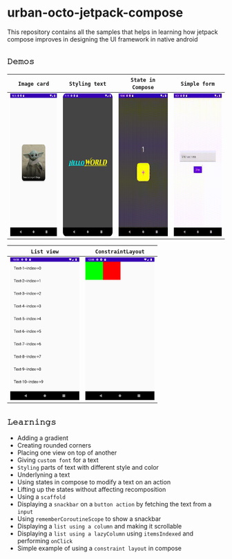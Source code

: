 # urban-octo-jetpack-compose
This repository contains all the samples that helps in learning how jetpack compose improves in designing the UI framework in native android


## `𝙳𝚎𝚖𝚘𝚜`
| **`Image card`** | **`Styling text`** | **`State in Compose`** | **`Simple form`** |
| ---------------- | ------------------ | ---------------------- | ----------------- |
| <img src="https://github.com/devrath/urban-octo-jetpack-compose/blob/main/assets/outputs/imagecard.png" width="160" height="330"/> | <img src="https://github.com/devrath/urban-octo-jetpack-compose/blob/main/assets/outputs/stylingtext.png" width="160" height="330"/> | <img src="https://github.com/devrath/urban-octo-jetpack-compose/blob/main/assets/outputs/state.gif" width="160" height="330"/> | <img src="https://github.com/devrath/urban-octo-jetpack-compose/blob/main/assets/outputs/simpleform.gif" width="160" height="330"/> |

| **`List view`** | **`ConstraintLayout`** |
| --------------- | ---------------------- |
| <img src="https://github.com/devrath/urban-octo-jetpack-compose/blob/main/assets/outputs/listview.png" width="160" height="330"/> | <img src="https://github.com/devrath/urban-octo-jetpack-compose/blob/main/assets/outputs/ConstraintLayout.png" width="160" height="330"/> |


## `𝙻𝚎𝚊𝚛𝚗𝚒𝚗𝚐𝚜`
* Adding a gradient 
* Creating rounded corners
* Placing one view on top of another
* Giving `custom font` for a text
* `Styling` parts of text with different style and color
* Underlyning a text
* Using states in compose to modify a text on an action
* Lifting up the states without affecting recomposition
* Using a `scaffold`
* Displaying a `snackbar` on a `button action` by fetching the text from a `input`
* Using `rememberCoroutineScope` to show a snackbar 
* Displaying a `list using a column` and making it scrollable
* Displaying a `list using a lazyColumn` using `itemsIndexed` and performing `onClick`
* Simple example of using a `constraint layout` in compose
